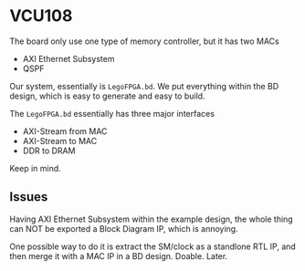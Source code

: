 # VCU108

The board only use one type of memory controller, but it has two MACs
- AXI Ethernet Subsystem
- QSPF

Our system, essentially is `LegoFPGA.bd`. We put everything within
the BD design, which is easy to generate and easy to build.

The `LegoFPGA.bd` essentially has three major interfaces
- AXI-Stream from MAC
- AXI-Stream to MAC
- DDR to DRAM

Keep in mind.


## Issues

Having AXI Ethernet Subsystem within the example design, the whole thing can NOT be
exported a Block Diagram IP, which is annoying.

One possible way to do it is extract the SM/clock as a standlone RTL IP, and
then merge it with a MAC IP in a BD design. Doable. Later.
